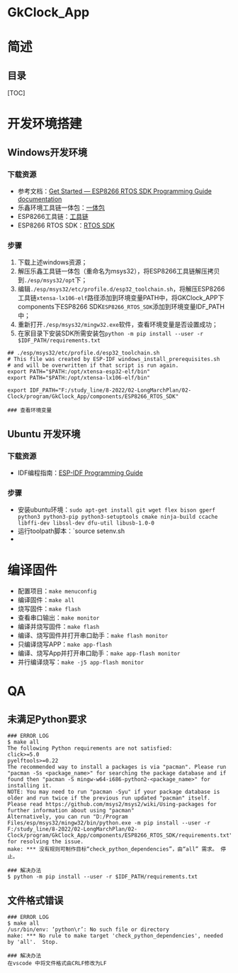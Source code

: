 # GkClock_App

# 简述

## 目录

[TOC]

# 开发环境搭建

## Windows开发环境

### 下载资源

* 参考文档：[Get Started — ESP8266 RTOS SDK Programming Guide documentation](https://docs.espressif.com/projects/esp8266-rtos-sdk/en/latest/get-started/index.html#get-started-get-esp-idf)
* 乐鑫环境工具链一体包：[一体包](https://dl.espressif.com/dl/esp32_win32_msys2_environment_and_toolchain-20181001.zip)
* ESP8266工具链：[工具链](https://dl.espressif.com/dl/xtensa-lx106-elf-gcc8_4_0-esp-2020r3-win32.zip)
* ESP8266 RTOS SDK：[RTOS SDK](https://github.com/espressif/ESP8266_RTOS_SDK.git)

### 步骤

1. 下载上述windows资源；
2. 解压乐鑫工具链一体包（重命名为msys32），将ESP8266工具链解压拷贝到`./esp/msys32/opt`下；
3. 编辑`./esp/msys32/etc/profile.d/esp32_toolchain.sh`，将解压ESP8266工具链`xtensa-lx106-elf`路径添加到环境变量PATH中，将GKClock_APP下components下ESP8266 SDK`ESP8266_RTOS_SDK`添加到环境变量IDF_PATH中；
4. 重新打开`./esp/msys32/mingw32.exe`软件，查看环境变量是否设置成功；
5. 在家目录下安装SDK所需安装包`python -m pip install --user -r $IDF_PATH/requirements.txt`

```shell
## ./esp/msys32/etc/profile.d/esp32_toolchain.sh
# This file was created by ESP-IDF windows_install_prerequisites.sh
# and will be overwritten if that script is run again.
export PATH="$PATH:/opt/xtensa-esp32-elf/bin"
export PATH="$PATH:/opt/xtensa-lx106-elf/bin"
 
export IDF_PATH="F:/study_line/8-2022/02-LongMarchPlan/02-Clock/program/GkClock_App/components/ESP8266_RTOS_SDK"

### 查看环境变量

```



## Ubuntu 开发环境

### 下载资源

* IDF编程指南：[ESP-IDF Programming Guide](https://docs.espressif.com/projects/esp-idf/en/latest/esp32/)

### 步骤

* 安装ubuntu环境：`sudo apt-get install git wget flex bison gperf python3 python3-pip python3-setuptools cmake ninja-build ccache libffi-dev libssl-dev dfu-util libusb-1.0-0`
* 运行toolpath脚本：`source setenv.sh 
* 

# 编译固件

* 配置项目：`make menuconfig`
* 编译固件：`make all`
* 烧写固件：`make flash`
* 查看串口输出：`make monitor`
* 编译并烧写固件：`make flash`
* 编译、烧写固件并打开串口助手：`make flash monitor`
* 只编译烧写APP：`make app-flash`
* 编译、烧写App并打开串口助手：`make app-flash monitor`
* 并行编译烧写：`make -j5 app-flash monitor`

# QA

## 未满足Python要求

```shell
### ERROR LOG
$ make all
The following Python requirements are not satisfied:
click>=5.0
pyelftools>=0.22
The recommended way to install a packages is via "pacman". Please run "pacman -Ss <package_name>" for searching the package database and if found then "pacman -S mingw-w64-i686-python2-<package_name>" for installing it.
NOTE: You may need to run "pacman -Syu" if your package database is older and run twice if the previous run updated "pacman" itself.
Please read https://github.com/msys2/msys2/wiki/Using-packages for further information about using "pacman"
Alternatively, you can run "D:/Program Files/esp/msys32/mingw32/bin/python.exe -m pip install --user -r F:/study_line/8-2022/02-LongMarchPlan/02-Clock/program/GkClock_App/components/ESP8266_RTOS_SDK/requirements.txt" for resolving the issue.
make: *** 没有规则可制作目标“check_python_dependencies”，由“all” 需求。 停止。

### 解决办法
$ python -m pip install --user -r $IDF_PATH/requirements.txt
```

## 文件格式错误

```
### ERROR LOG
$ make all
/usr/bin/env: ‘python\r’: No such file or directory
make: *** No rule to make target 'check_python_dependencies', needed by 'all'.  Stop.

### 解决办法
在vscode 中将文件格式由CRLF修改为LF
```


